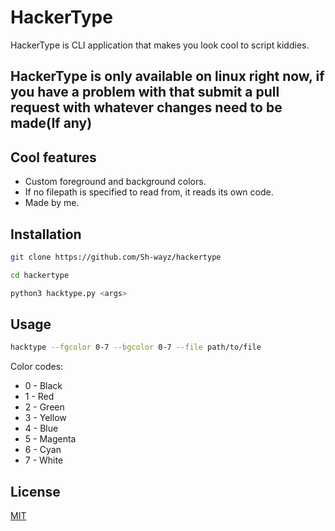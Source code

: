 # HackerType
HackerType is  CLI application that makes you look cool to script kiddies.
## HackerType is only available on linux right now, if you have a problem with that submit a pull request with whatever changes need to be made(If any)
## Cool features

 - Custom foreground and background colors.
 - If no filepath is specified to read from, it reads its own code.
 - Made by me.
## Installation
```bash
git clone https://github.com/Sh-wayz/hackertype

cd hackertype

python3 hacktype.py <args>
```

## Usage
```bash
hacktype --fgcolor 0-7 --bgcolor 0-7 --file path/to/file
```
Color codes:
- 0 - Black
- 1 - Red
- 2 - Green
- 3 - Yellow
- 4 - Blue
- 5 - Magenta
- 6 - Cyan
- 7 - White


## License
[MIT](https://choosealicense.com/licenses/mit/)
